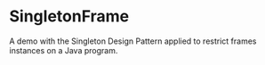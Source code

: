# SingletonFrame
A demo with the Singleton Design Pattern applied to restrict frames instances on a Java program.
